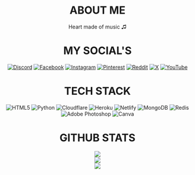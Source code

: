 <div align="center">

# ABOUT ME
Heart made of music ♫


# MY SOCIAL'S
[![Discord](https://img.shields.io/badge/Discord-%237289DA.svg?logo=discord&logoColor=white)](https://discord.gg/sabbir69x) [![Facebook](https://img.shields.io/badge/Facebook-%231877F2.svg?logo=Facebook&logoColor=white)](https://facebook.com/sabbir.69x) [![Instagram](https://img.shields.io/badge/Instagram-%23E4405F.svg?logo=Instagram&logoColor=white)](https://instagram.com/sabbir.69x) [![Pinterest](https://img.shields.io/badge/Pinterest-%23E60023.svg?logo=Pinterest&logoColor=white)](https://pinterest.com/sabbir69x) [![Reddit](https://img.shields.io/badge/Reddit-%23FF4500.svg?logo=Reddit&logoColor=white)](https://reddit.com/user/sabbir69x) [![X](https://img.shields.io/badge/X-black.svg?logo=X&logoColor=white)](https://x.com/sabbir69x) [![YouTube](https://img.shields.io/badge/YouTube-%23FF0000.svg?logo=YouTube&logoColor=white)](https://youtube.com/@sabbirsworld) 

# TECH STACK
![HTML5](https://img.shields.io/badge/html5-%23E34F26.svg?style=flat-square&logo=html5&logoColor=white) ![Python](https://img.shields.io/badge/python-3670A0?style=flat-square&logo=python&logoColor=ffdd54) ![Cloudflare](https://img.shields.io/badge/Cloudflare-F38020?style=flat-square&logo=Cloudflare&logoColor=white) ![Heroku](https://img.shields.io/badge/heroku-%23430098.svg?style=flat-square&logo=heroku&logoColor=white) ![Netlify](https://img.shields.io/badge/netlify-%23000000.svg?style=flat-square&logo=netlify&logoColor=#00C7B7) ![MongoDB](https://img.shields.io/badge/MongoDB-%234ea94b.svg?style=flat-square&logo=mongodb&logoColor=white) ![Redis](https://img.shields.io/badge/redis-%23DD0031.svg?style=flat-square&logo=redis&logoColor=white) ![Adobe Photoshop](https://img.shields.io/badge/adobe%20photoshop-%2331A8FF.svg?style=flat-square&logo=adobe%20photoshop&logoColor=white) ![Canva](https://img.shields.io/badge/Canva-%2300C4CC.svg?style=flat-square&logo=Canva&logoColor=white)
# GITHUB STATS
![](https://github-readme-stats.vercel.app/api?username=sabbir69x&theme=algolia&hide_border=false&include_all_commits=true&count_private=false)<br/>
![](https://github-readme-streak-stats.herokuapp.com/?user=sabbir69x&theme=algolia&hide_border=false)<br/>
![](https://github-readme-stats.vercel.app/api/top-langs/?username=sabbir69x&theme=algolia&hide_border=false&include_all_commits=true&count_private=false&layout=compact)

</div>
